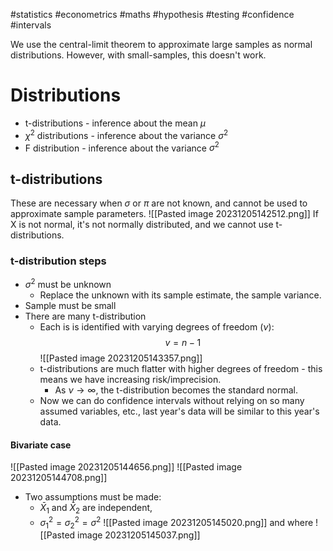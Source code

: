 #statistics #econometrics #maths #hypothesis #testing #confidence #intervals

We use the central-limit theorem to approximate large samples as normal distributions. However, with small-samples, this doesn't work.
# Distributions
- t-distributions - inference about the mean $\mu$
- $\chi^2$ distributions - inference about the variance $\sigma^2$
- F distribution - inference about the variance $\sigma^2$
## t-distributions
These are necessary when $\sigma$ or $\pi$ are not known, and cannot be used to approximate sample parameters.
![[Pasted image 20231205142512.png]]
If X is not normal, it's not normally distributed, and we cannot use t-distributions.
### t-distribution steps
- $\sigma^2$ must be unknown
	- Replace the unknown with its sample estimate, the sample variance.
- Sample must be small
- There are many t-distribution
	- Each is is identified with varying degrees of freedom ($\nu$):$$v=n-1$$![[Pasted image 20231205143357.png]]
	- t-distributions are much flatter with higher degrees of freedom - this means we have increasing risk/imprecision.
		- As $\nu\rightarrow\infty$, the t-distribution becomes the standard normal.
	- Now we can do confidence intervals without relying on so many assumed variables, etc., last year's data will be similar to this year's data.
#### Bivariate case
![[Pasted image 20231205144656.png]]
![[Pasted image 20231205144708.png]]
- Two assumptions must be made:
	- $\bar{X}_1$ and $\bar{X}_2$ are independent,
	- $\sigma_1^2=\sigma_2^2=\sigma^2$
![[Pasted image 20231205145020.png]]
and where
![[Pasted image 20231205145037.png]]
